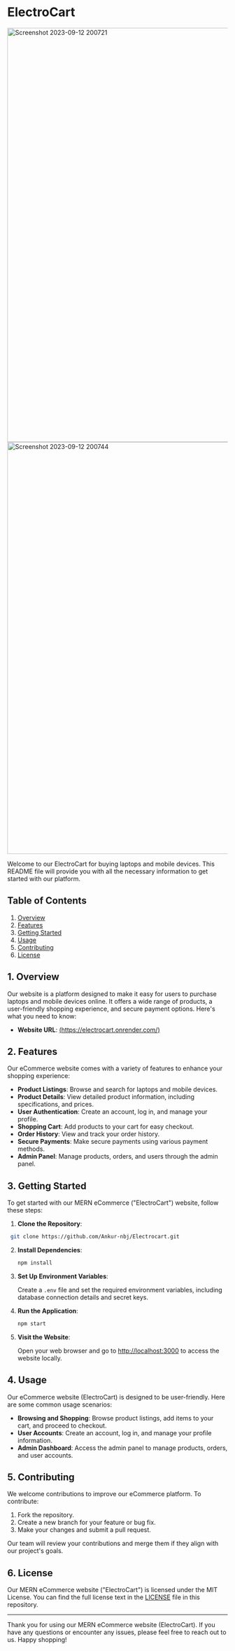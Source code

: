 # ElectroCart

<img width="946" alt="Screenshot 2023-09-12 200721" src="https://github.com/Ankur-nbj/ElectroCart/assets/108694248/7de35a43-abd7-4b8b-a34b-099689a85e83">


<img width="941" alt="Screenshot 2023-09-12 200744" src="https://github.com/Ankur-nbj/ElectroCart/assets/108694248/7a909c1b-4ec3-43c3-b451-a788f62cef17">




Welcome to our ElectroCart for buying laptops and mobile devices. This README file will provide you with all the necessary information to get started with our platform.

## Table of Contents

1. [Overview](#overview)
2. [Features](#features)
3. [Getting Started](#getting-started)
4. [Usage](#usage)
5. [Contributing](#contributing)
6. [License](#license)

## 1. Overview

Our  website is a platform designed to make it easy for users to purchase laptops and mobile devices online. It offers a wide range of products, a user-friendly shopping experience, and secure payment options. Here's what you need to know:

- **Website URL**: [(https://electrocart.onrender.com/)](https://electrocart.cyclic.app/)

## 2. Features

Our eCommerce website comes with a variety of features to enhance your shopping experience:

- **Product Listings**: Browse and search for laptops and mobile devices.
- **Product Details**: View detailed product information, including specifications, and prices.
- **User Authentication**: Create an account, log in, and manage your profile.
- **Shopping Cart**: Add products to your cart for easy checkout.
- **Order History**: View and track your order history.
- **Secure Payments**: Make secure payments using various payment methods.
- **Admin Panel**: Manage products, orders, and users through the admin panel.

## 3. Getting Started

To get started with our MERN eCommerce ("ElectroCart") website, follow these steps:

1. **Clone the Repository**:

  ```bash
   git clone https://github.com/Ankur-nbj/Electrocart.git
   ```
2. **Install Dependencies**:

   ```bash
   npm install
   ```

3. **Set Up Environment Variables**:

   Create a `.env` file and set the required environment variables, including database connection details and secret keys.

4. **Run the Application**:


   ```bash
   npm start
   ```

6. **Visit the Website**:

   Open your web browser and go to [http://localhost:3000](http://localhost:3000) to access the website locally.

## 4. Usage

Our eCommerce website (ElectroCart) is designed to be user-friendly. Here are some common usage scenarios:

- **Browsing and Shopping**: Browse product listings, add items to your cart, and proceed to checkout.
- **User Accounts**: Create an account, log in, and manage your profile information.
- **Admin Dashboard**: Access the admin panel to manage products, orders, and user accounts.

## 5. Contributing

We welcome contributions to improve our eCommerce platform. To contribute:

1. Fork the repository.
2. Create a new branch for your feature or bug fix.
3. Make your changes and submit a pull request.

Our team will review your contributions and merge them if they align with our project's goals.

## 6. License

Our MERN eCommerce website ("ElectroCart") is licensed under the MIT License. You can find the full license text in the [LICENSE](LICENSE) file in this repository.

---

Thank you for using our MERN eCommerce website (ElectroCart). If you have any questions or encounter any issues, please feel free to reach out to us. Happy shopping!
